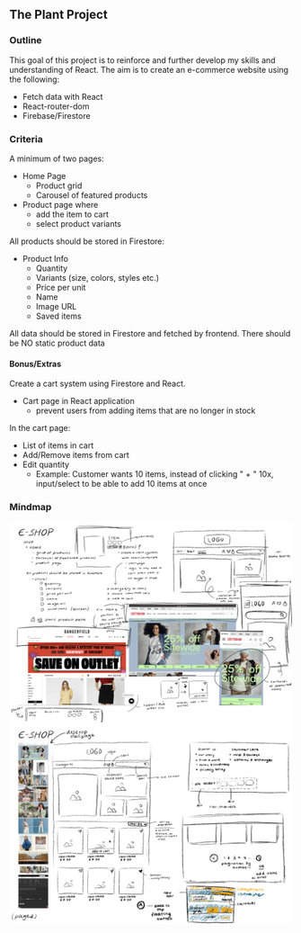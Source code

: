 ## The Plant Project

### Outline

This goal of this project is to reinforce and further develop my skills and understanding of React. The aim is to create an e-commerce website using the following: 
- Fetch data with React 
- React-router-dom 
- Firebase/Firestore

### Criteria

A minimum of two pages: 
- Home Page
    - Product grid 
    - Carousel of featured products 
- Product page where 
    - add the item to cart
    - select product variants

All products should be stored in Firestore: 
- Product Info 
    - Quantity 
    - Variants (size, colors, styles etc.) 
    - Price per unit 
    - Name 
    - Image URL 
    - Saved items

All data should be stored in Firestore and fetched by frontend.
There should be NO static product data

#### Bonus/Extras

Create a cart system using Firestore and React. 
- Cart page in React application
    - prevent users from adding items that are no longer in stock

In the cart page: 
- List of items in cart 
- Add/Remove items from cart 
- Edit quantity 
    - Example: Customer wants 10 items, instead of clicking " + " 10x, input/select to be able to add 10 items at once

### Mindmap

<img src = "./mindmap_01.png">
<img src = "./mindmap_02.png">
